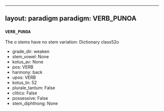 
---
layout: paradigm
paradigm: VERB_PUNOA
---
### ` VERB_PUNOA `

The o stems have no stem variation: Dictionary class52o
* grade_dir: weaken
* stem_vowel: None
* kotus_av: None
* pos: VERB
* harmony: back
* upos: VERB
* kotus_tn: 52
* plurale_tantum: False
* clitics: False
* possessive: False
* stem_diphthong: None

